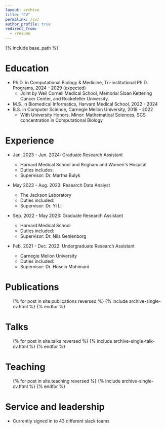 ```yaml
---
layout: archive
title: "CV"
permalink: /cv/
author_profile: true
redirect_from:
  - /resume
---
```


{% include base_path %}

Education
======
* Ph.D. in Computational Biology & Medicine, Tri-institutional Ph.D. Programs, 2024 - 2029 (expected)
  * Joint by Weil Cornell Medical School, Memorial Sloan Kettering Cancer Center, and Rockefeller University.
* M.S. in Biomedical Informatics, Harvard Medical School, 2022 - 2024
* B.S. in Computer Science, Carnegie Mellon University, 2018 - 2022
  * With University Honors. Minor: Mathematical Sciences, SCS concentration in Computational Biology  

Experience
======
* Jan. 2023 - Jun. 2024: Graduate Research Assistant
  * Harvard Medical School and Brigham and Women's Hospital
  * Duties includes: 
  * Supervisor: Dr. Martha Bulyk

* May 2023 - Aug. 2023: Research Data Analyst
  * The Jackson Laboratory
  * Duties included: 
  * Supervisor: Dr. Yi Li

* Sep. 2022 - May 2023: Graduate Research Assistant
  * Harvard Medical School
  * Duties included: 
  * Supervisor: Dr. Nils Gehlenborg

* Feb. 2021 - Dec. 2022: Undergraduate Research Assistant
  * Carnegie Mellon University
  * Duties included: 
  * Supervisor: Dr. Hosein Mohimani
  
<!--Skills
======
* Skill 1
* Skill 2
  * Sub-skill 2.1
  * Sub-skill 2.2
  * Sub-skill 2.3
* Skill 3--->

Publications
======
  <ul>{% for post in site.publications reversed %}
    {% include archive-single-cv.html %}
  {% endfor %}</ul>
  
Talks
======
  <ul>{% for post in site.talks reversed %}
    {% include archive-single-talk-cv.html  %}
  {% endfor %}</ul>
  
Teaching
======
  <ul>{% for post in site.teaching reversed %}
    {% include archive-single-cv.html %}
  {% endfor %}</ul>
  
Service and leadership
======
* Currently signed in to 43 different slack teams

